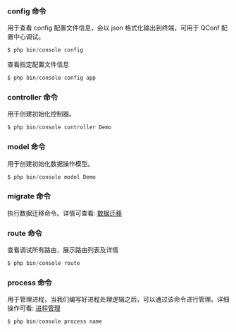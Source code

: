 ### config 命令

用于查看 config 配置文件信息，会以 json 格式化输出到终端，可用于 QConf 配置中心调试。

```php
$ php bin/console config
```

查看指定配置文件信息

```php
$ php bin/console config app
```

### controller 命令

用于创建初始化控制器。

```php
$ php bin/console controller Demo
```

### model 命令

用于创建初始化数据操作模型。

```php
$ php bin/console model Demo
```

### migrate 命令

执行数据迁移命令。详情可查看: [数据迁移](zh-cn/3.2/database/4-4-migration.md)

### route 命令

查看调试所有路由，展示路由列表及详情

```php
$ php bin/console route
```

### process 命令

用于管理进程，当我们编写好进程处理逻辑之后，可以通过该命令进行管理。详细操作可看: [进程管理](zh-cn/3.2/process/7-1-swoole-processor)

```php
$ php bin/console process name
```
